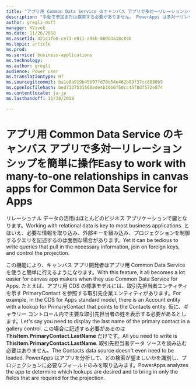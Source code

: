 ```yaml
---
title: "アプリ用 Common Data Service のキャンバス アプリで多対一リレーションシップを簡単に操作"
description: "手動で参加または検索する必要がありません。 PowerApps は多対一リレーションシップを自動で拡張するため、必要な情報はすぐそこにあります。"
author: gregli-msft
manager: KVivek
ms.date: 11/26/2018
ms.assetid: 421c1f60-ce73-e811-a96b-000d3a18c83b
ms.topic: article
ms.prod: 
ms.service: business-applications
ms.technology: 
ms.author: gregli
audience: Power user
ms.translationtype: HT
ms.sourcegitcommit: ba1e0a919b45697fd78e54e462b89f37cc8880b5
ms.openlocfilehash: bed7137531560ede4b30b6f50cc45f8df572e874
ms.contentlocale: ja-jp
ms.lasthandoff: 11/30/2018

---
```

# <a name="easy-to-work-with-many-to-one-relationships-in-canvas-apps-for-common-data-service-for-apps"></a><span data-ttu-id="11a6a-104">アプリ用 Common Data Service のキャンバス アプリで多対一リレーションシップを簡単に操作</span><span class="sxs-lookup"><span data-stu-id="11a6a-104">Easy to work with many-to-one relationships in canvas apps for Common Data Service for Apps</span></span>




<span data-ttu-id="11a6a-105">リレーショナル データの活用はほとんどのビジネス アプリケーションで鍵となります。</span><span class="sxs-lookup"><span data-stu-id="11a6a-105">Working with relational data is key to most business applications.</span></span> <span data-ttu-id="11a6a-106">とはいえ、必要な情報を取り込み、外部キーを組み込み、プロジェクションを制御するクエリを記述するのは面倒な場合があります。</span><span class="sxs-lookup"><span data-stu-id="11a6a-106">Yet it can be tedious to write queries that pull in the necessary information, join on foreign keys, and control the projection.</span></span>

<span data-ttu-id="11a6a-107">この機能により、キャンバス アプリ開発者はアプリ用 Common Data Service を使うと簡単に行えるようになります。</span><span class="sxs-lookup"><span data-stu-id="11a6a-107">With this feature, it all becomes a lot easier for canvas app makers when they use Common Data Service for Apps.</span></span> <span data-ttu-id="11a6a-108">たとえば、アプリ用 CDS の標準モデルには、取引先担当者エンティティを示す PrimaryContact を参照する取引先企業エンティティがあります。</span><span class="sxs-lookup"><span data-stu-id="11a6a-108">For example, in the CDS for Apps standard model, there is an Account entity with a lookup for PrimaryContact that points to the Contacts entity.</span></span> <span data-ttu-id="11a6a-109">仮に、ギャラリー コントロール内で主要な取引先担当者の姓を表示する必要があるとします。</span><span class="sxs-lookup"><span data-stu-id="11a6a-109">Let's say you need to display the last name of the primary contact in a gallery control.</span></span> <span data-ttu-id="11a6a-110">この場合に記述する必要があるのは **ThisItem.PrimaryContact.LastName** だけです。</span><span class="sxs-lookup"><span data-stu-id="11a6a-110">All you need to write is **ThisItem.PrimaryContact.LastName**.</span></span> <span data-ttu-id="11a6a-111">取引先担当者データ ソースを読み込む必要はありません。</span><span class="sxs-lookup"><span data-stu-id="11a6a-111">The Contacts data source doesn't even need to be loaded.</span></span> <span data-ttu-id="11a6a-112">PowerApps はアプリを分析して、どの検索が望ましいかを識別し、プロジェクションに必要なフィールドのみを取り込みます。</span><span class="sxs-lookup"><span data-stu-id="11a6a-112">PowerApps analyzes the app to determine which lookups are desired and to bring in only the fields that are required for the projection.</span></span>

